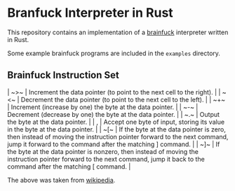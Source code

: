 # Branfuck Interpreter in Rust

This repository contains an implementation of a [brainfuck](https://en.wikipedia.org/wiki/Brainfuck) interpreter written in Rust.

Some example brainfuck programs are included in the `examples` directory.

## Brainfuck Instruction Set

| ~>~ | Increment the data pointer (to point to the next cell to the right).                                                                                                              |
| ~<~ | Decrement the data pointer (to point to the next cell to the left).                                                                                                               |
| ~+~ | Increment (increase by one) the byte at the data pointer.                                                                                                                         |
| ~-~ | Decrement (decrease by one) the byte at the data pointer.                                                                                                                         |
| ~.~ | Output the byte at the data pointer.                                                                                                                                              |
| , | Accept one byte of input, storing its value in the byte at the data pointer.                                                                                                      |
| ~[~ | If the byte at the data pointer is zero, then instead of moving the instruction pointer forward to the next command, jump it forward to the command after the matching ] command. |
| ~]~ | If the byte at the data pointer is nonzero, then instead of moving the instruction pointer forward to the next command, jump it back to the command after the matching [ command. |

The above was taken from [wikipedia](https://en.wikipedia.org/wiki/Brainfuck).
